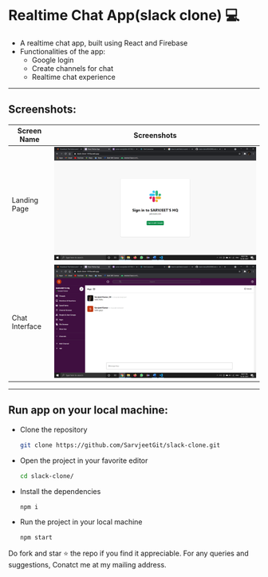 # Realtime Chat App(slack clone) ‎‍💻

-   A realtime chat app, built using React and Firebase
-   Functionalities of the app:
    -   Google login
    -   Create channels for chat
    -   Realtime chat experience

---

## Screenshots:

| Screen Name    | Screenshots                                                     |
| -------------- | --------------------------------------------------------------- |
| Landing Page   | <img src='./public/images/ss1.png' alt='Screenshot of the App'> |
| Chat Interface | <img src='./public/images/ss2.png' alt='Screenshot of the App'> |

---

## Run app on your local machine:

-   Clone the repository
    ```bash
    git clone https://github.com/SarvjeetGit/slack-clone.git
    ```
-   Open the project in your favorite editor
    ```bash
    cd slack-clone/
    ```
-   Install the dependencies
    ```bash
    npm i
    ```
-   Run the project in your local machine
    ```bash
    npm start
    ```

Do fork and star ⭐ the repo if you find it appreciable. For any queries and suggestions, Conatct me at my mailing address.
